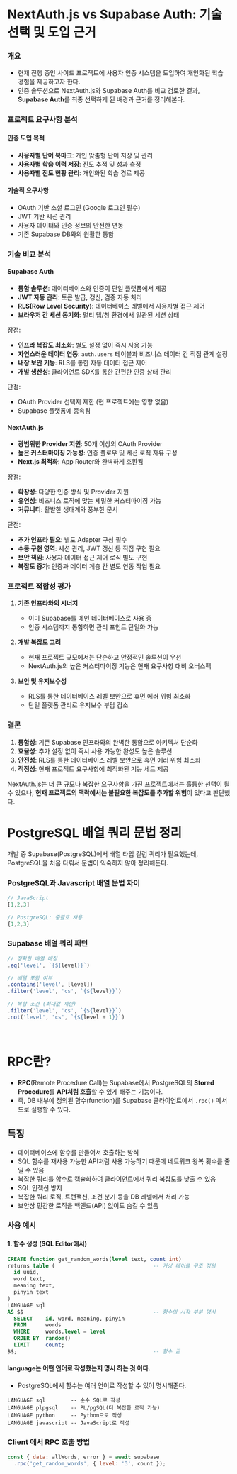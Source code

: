 # NextAuth.js vs Supabase Auth: 기술 선택 및 도입 근거

### 개요
- 현재 진행 중인 사이드 프로젝트에 사용자 인증 시스템을 도입하여 개인화된 학습 경험을 제공하고자 한다. 
- 인증 솔루션으로 NextAuth.js와 Supabase Auth를 비교 검토한 결과, **Supabase Auth**를 최종 선택하게 된 배경과 근거를 정리해본다.

### 프로젝트 요구사항 분석
#### 인증 도입 목적
- **사용자별 단어 북마크**: 개인 맞춤형 단어 저장 및 관리
- **사용자별 학습 이력 저장**: 진도 추적 및 성과 측정
- **사용자별 진도 현황 관리**: 개인화된 학습 경로 제공

#### 기술적 요구사항
- OAuth 기반 소셜 로그인 (Google 로그인 필수)
- JWT 기반 세션 관리
- 사용자 데이터와 인증 정보의 안전한 연동
- 기존 Supabase DB와의 원활한 통합

### 기술 비교 분석

#### Supabase Auth
- **통합 솔루션**: 데이터베이스와 인증이 단일 플랫폼에서 제공
- **JWT 자동 관리**: 토큰 발급, 갱신, 검증 자동 처리
- **RLS(Row Level Security)**: 데이터베이스 레벨에서 사용자별 접근 제어
- **브라우저 간 세션 동기화**: 멀티 탭/창 환경에서 일관된 세션 상태

장점: 
- **인프라 복잡도 최소화**: 별도 설정 없이 즉시 사용 가능
- **자연스러운 데이터 연동**: `auth.users` 테이블과 비즈니스 데이터 간 직접 관계 설정
- **내장 보안 기능**: RLS를 통한 자동 데이터 접근 제어
- **개발 생산성**: 클라이언트 SDK를 통한 간편한 인증 상태 관리

단점: 
- OAuth Provider 선택지 제한 (현 프로젝트에는 영향 없음)
- Supabase 플랫폼에 종속됨

#### NextAuth.js
- **광범위한 Provider 지원**: 50개 이상의 OAuth Provider
- **높은 커스터마이징 가능성**: 인증 플로우 및 세션 로직 자유 구성
- **Next.js 최적화**: App Router와 완벽하게 호환됨

장점:
- **확장성**: 다양한 인증 방식 및 Provider 지원
- **유연성**: 비즈니스 로직에 맞는 세밀한 커스터마이징 가능
- **커뮤니티**: 활발한 생태계와 풍부한 문서

단점:
- **추가 인프라 필요**: 별도 Adapter 구성 필수
- **수동 구현 영역**: 세션 관리, JWT 갱신 등 직접 구현 필요
- **보안 책임**: 사용자 데이터 접근 제어 로직 별도 구현
- **복잡도 증가**: 인증과 데이터 계층 간 별도 연동 작업 필요

### 프로젝트 적합성 평가

1. **기존 인프라와의 시너지**
   - 이미 Supabase를 메인 데이터베이스로 사용 중
   - 인증 시스템까지 통합하면 관리 포인트 단일화 가능

2. **개발 복잡도 고려**
   - 현재 프로젝트 규모에서는 단순하고 안정적인 솔루션이 우선
   - NextAuth.js의 높은 커스터마이징 기능은 현재 요구사항 대비 오버스펙

3. **보안 및 유지보수성**
   - RLS를 통한 데이터베이스 레벨 보안으로 휴먼 에러 위험 최소화
   - 단일 플랫폼 관리로 유지보수 부담 감소

### 결론
1. **통합성**: 기존 Supabase 인프라와의 완벽한 통합으로 아키텍처 단순화
2. **효율성**: 추가 설정 없이 즉시 사용 가능한 완성도 높은 솔루션
3. **안전성**: RLS를 통한 데이터베이스 레벨 보안으로 휴먼 에러 위험 최소화
4. **적정성**: 현재 프로젝트 요구사항에 최적화된 기능 세트 제공

NextAuth.js는 더 큰 규모나 복잡한 요구사항을 가진 프로젝트에서는 훌륭한 선택이 될 수 있으나, **현재 프로젝트의 맥락에서는 불필요한 복잡도를 추가할 위험**이 있다고 판단했다.


# PostgreSQL 배열 쿼리 문법 정리
개발 중 Supabase(PostgreSQL)에서 배열 타입 컬럼 쿼리가 필요했는데, PostgreSQL을 처음 다뤄서 문법이 익숙하지 않아 정리해둔다.

### PostgreSQL과 Javascript 배열 문법 차이
```js
// JavaScript
[1,2,3]

// PostgreSQL: 중괄호 사용  
{1,2,3}  
```
### Supabase 배열 쿼리 패턴
```js
// 정확한 배열 매칭
.eq('level', `{${level}}`)

// 배열 포함 여부
.contains('level', [level])
.filter('level', 'cs', `{${level}}`)

// 복합 조건 (최대값 제한)
.filter('level', 'cs', `{${level}}`)
.not('level', 'cs', `{${level + 1}}`)
```


<br/>

# RPC란?
- **RPC**(Remote Procedure Call)는 Supabase에서 PostgreSQL의 **Stored Procedure**를 **API처럼 호출**할 수 있게 해주는 기능이다.
- 즉, DB 내부에 정의된 함수(function)를 Supabase 클라이언트에서 `.rpc()` 메서드로 실행할 수 있다.


## 특징
- 데이터베이스에 함수를 만들어서 호출하는 방식
- SQL 함수를 재사용 가능한 API처럼 사용 가능하기 때문에 네트워크 왕복 횟수를 줄일 수 있음
- 복잡한 쿼리를 함수로 캡슐화하여 클라이언트에서 쿼리 복잡도를 낮출 수 있음
- SQL 인젝션 방지
- 복잡한 쿼리 로직, 트랜잭션, 조건 분기 등을 DB 레벨에서 처리 가능
- 보안상 민감한 로직을 백엔드(API) 없이도 숨길 수 있음


### 사용 예시

#### 1. 함수 생성 (SQL Editor에서)

```sql
CREATE function get_random_words(level text, count int)
returns table (                               -- 가상 테이블 구조 정의
  id uuid,
  word text,
  meaning text,
  pinyin text
)
LANGUAGE sql                                 
AS $$                                         -- 함수의 시작 부분 명시
  SELECT    id, word, meaning, pinyin
  FROM      words
  WHERE     words.level = level
  ORDER BY  random()
  LIMIT     count;
$$;                                           -- 함수 끝
```

#### language는 어떤 언어로 작성했는지 명시 하는 것 이다.
- PostgreSQL에서 함수는 여러 언어로 작성할 수 있어 명시해준다.
```text
LANGUAGE sql        -- 순수 SQL로 작성
LANGUAGE plpgsql    -- PL/pgSQL(더 복잡한 로직 가능)
LANGUAGE python     -- Python으로 작성
LANGUAGE javascript -- JavaScript로 작성
```

### Client 에서 RPC 호출 방법
```js
const { data: allWords, error } = await supabase
  .rpc('get_random_words', { level: '3', count });
```
